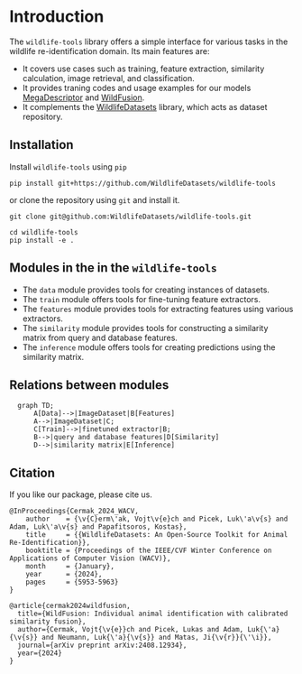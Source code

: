 # Introduction

The `wildlife-tools` library offers a simple interface for various tasks in the wildlife re-identification domain. Its main features are:

- It covers use cases such as training, feature extraction, similarity calculation, image retrieval, and classification.
- It provides traning codes and usage examples for our models [MegaDescriptor](./megadescriptor.md) and [WildFusion](./wildfusion.md).
- It complements the [WildlifeDatasets](https://github.com/WildlifeDatasets/wildlife-datasets) library, which acts as dataset repository.


## Installation

Install `wildlife-tools` using `pip`

```script
pip install git+https://github.com/WildlifeDatasets/wildlife-tools
```

or clone the repository using `git` and install it.

```script
git clone git@github.com:WildlifeDatasets/wildlife-tools.git

cd wildlife-tools
pip install -e .
```


## Modules in the in the `wildlife-tools`

- The `data` module provides tools for creating instances of datasets.
- The `train` module offers tools for fine-tuning feature extractors.
- The `features` module provides tools for extracting features using various extractors.
- The `similarity` module provides tools for constructing a similarity matrix from query and database features.
- The `inference` module offers tools for creating predictions using the similarity matrix.



## Relations between modules

```mermaid
  graph TD;
      A[Data]-->|ImageDataset|B[Features]
      A-->|ImageDataset|C;
      C[Train]-->|finetuned extractor|B;
      B-->|query and database features|D[Similarity]
      D-->|similarity matrix|E[Inference]
```

## Citation

If you like our package, please cite us.

```
@InProceedings{Cermak_2024_WACV,
    author    = {\v{C}erm\'ak, Vojt\v{e}ch and Picek, Luk\'a\v{s} and Adam, Luk\'a\v{s} and Papafitsoros, Kostas},
    title     = {{WildlifeDatasets: An Open-Source Toolkit for Animal Re-Identification}},
    booktitle = {Proceedings of the IEEE/CVF Winter Conference on Applications of Computer Vision (WACV)},
    month     = {January},
    year      = {2024},
    pages     = {5953-5963}
}
```

```
@article{cermak2024wildfusion,
  title={WildFusion: Individual animal identification with calibrated similarity fusion},
  author={Cermak, Vojt{\v{e}}ch and Picek, Lukas and Adam, Luk{\'a}{\v{s}} and Neumann, Luk{\'a}{\v{s}} and Matas, Ji{\v{r}}{\'\i}},
  journal={arXiv preprint arXiv:2408.12934},
  year={2024}
}
```
